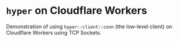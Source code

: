 # `hyper` on Cloudflare Workers

Demonstration of using `hyper::client::conn` (the low-level client) on Cloudflare Workers using TCP Sockets.
